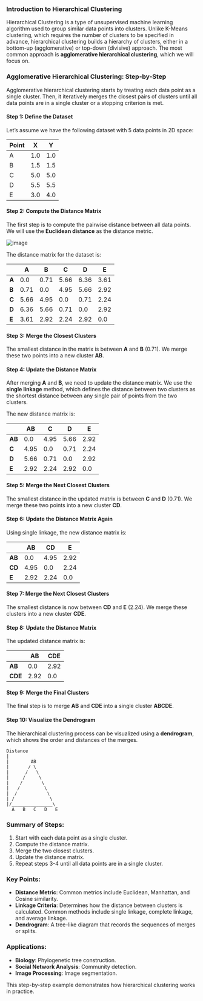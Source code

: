 ### Introduction to Hierarchical Clustering

Hierarchical Clustering is a type of unsupervised machine learning algorithm used to group similar data points into clusters. Unlike K-Means clustering, which requires the number of clusters to be specified in advance, hierarchical clustering builds a hierarchy of clusters, either in a bottom-up (agglomerative) or top-down (divisive) approach. The most common approach is **agglomerative hierarchical clustering**, which we will focus on.

### Agglomerative Hierarchical Clustering: Step-by-Step

Agglomerative hierarchical clustering starts by treating each data point as a single cluster. Then, it iteratively merges the closest pairs of clusters until all data points are in a single cluster or a stopping criterion is met.

#### Step 1: Define the Dataset
Let’s assume we have the following dataset with 5 data points in 2D space:

| Point | X   | Y   |
|-------|-----|-----|
| A     | 1.0 | 1.0 |
| B     | 1.5 | 1.5 |
| C     | 5.0 | 5.0 |
| D     | 5.5 | 5.5 |
| E     | 3.0 | 4.0 |

#### Step 2: Compute the Distance Matrix
The first step is to compute the pairwise distance between all data points. We will use the **Euclidean distance** as the distance metric.

![image](https://github.com/user-attachments/assets/810f8345-ac5b-4582-aa1f-3ece17e5f6ce)

The distance matrix for the dataset is:

|       | A     | B     | C     | D     | E     |
|-------|-------|-------|-------|-------|-------|
| **A** | 0.0   | 0.71  | 5.66  | 6.36  | 3.61  |
| **B** | 0.71  | 0.0   | 4.95  | 5.66  | 2.92  |
| **C** | 5.66  | 4.95  | 0.0   | 0.71  | 2.24  |
| **D** | 6.36  | 5.66  | 0.71  | 0.0   | 2.92  |
| **E** | 3.61  | 2.92  | 2.24  | 2.92  | 0.0   |

#### Step 3: Merge the Closest Clusters
The smallest distance in the matrix is between **A** and **B** (0.71). We merge these two points into a new cluster **AB**.

#### Step 4: Update the Distance Matrix
After merging **A** and **B**, we need to update the distance matrix. We use the **single linkage** method, which defines the distance between two clusters as the shortest distance between any single pair of points from the two clusters.

The new distance matrix is:

|       | AB    | C     | D     | E     |
|-------|-------|-------|-------|-------|
| **AB**| 0.0   | 4.95  | 5.66  | 2.92  |
| **C** | 4.95  | 0.0   | 0.71  | 2.24  |
| **D** | 5.66  | 0.71  | 0.0   | 2.92  |
| **E** | 2.92  | 2.24  | 2.92  | 0.0   |

#### Step 5: Merge the Next Closest Clusters
The smallest distance in the updated matrix is between **C** and **D** (0.71). We merge these two points into a new cluster **CD**.

#### Step 6: Update the Distance Matrix Again
Using single linkage, the new distance matrix is:

|       | AB    | CD    | E     |
|-------|-------|-------|-------|
| **AB**| 0.0   | 4.95  | 2.92  |
| **CD**| 4.95  | 0.0   | 2.24  |
| **E** | 2.92  | 2.24  | 0.0   |

#### Step 7: Merge the Next Closest Clusters
The smallest distance is now between **CD** and **E** (2.24). We merge these clusters into a new cluster **CDE**.

#### Step 8: Update the Distance Matrix
The updated distance matrix is:

|       | AB    | CDE   |
|-------|-------|-------|
| **AB**| 0.0   | 2.92  |
| **CDE**| 2.92  | 0.0   |

#### Step 9: Merge the Final Clusters
The final step is to merge **AB** and **CDE** into a single cluster **ABCDE**.

#### Step 10: Visualize the Dendrogram
The hierarchical clustering process can be visualized using a **dendrogram**, which shows the order and distances of the merges.

```
Distance
|
|        AB
|       / \
|      /   \
|     /     \
|    /       \
|   /         \
|  /           \
| /             \
|/_______________\
  A   B   C   D   E
```

### Summary of Steps:
1. Start with each data point as a single cluster.
2. Compute the distance matrix.
3. Merge the two closest clusters.
4. Update the distance matrix.
5. Repeat steps 3-4 until all data points are in a single cluster.

### Key Points:
- **Distance Metric**: Common metrics include Euclidean, Manhattan, and Cosine similarity.
- **Linkage Criteria**: Determines how the distance between clusters is calculated. Common methods include single linkage, complete linkage, and average linkage.
- **Dendrogram**: A tree-like diagram that records the sequences of merges or splits.

### Applications:
- **Biology**: Phylogenetic tree construction.
- **Social Network Analysis**: Community detection.
- **Image Processing**: Image segmentation.

This step-by-step example demonstrates how hierarchical clustering works in practice.
